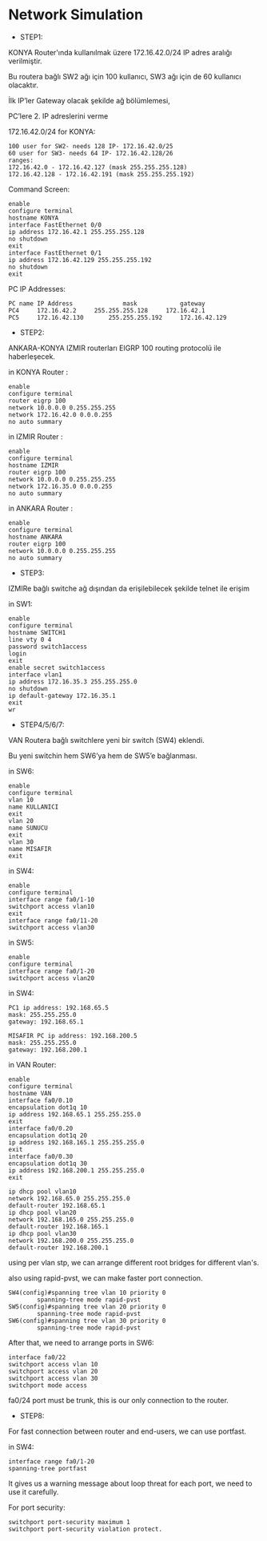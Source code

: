 # Network Simulation 

- STEP1:

KONYA Router'ında kullanılmak üzere 172.16.42.0/24 IP adres aralığı verilmiştir.

Bu routera bağlı SW2 ağı için 100 kullanıcı, SW3 ağı için de 60 kullanıcı olacaktır.

İlk IP’ler Gateway olacak şekilde ağ bölümlemesi,

PC’lere 2. IP adreslerini verme

172.16.42.0/24 for KONYA:

    100 user for SW2- needs 128 IP- 172.16.42.0/25
    60 user for SW3- needs 64 IP- 172.16.42.128/26
    ranges:
    172.16.42.0 - 172.16.42.127 (mask 255.255.255.128)
    172.16.42.128 - 172.16.42.191 (mask 255.255.255.192)



Command Screen:

	enable
	configure terminal
	hostname KONYA
	interface FastEthernet 0/0
	ip address 172.16.42.1 255.255.255.128
	no shutdown
	exit
	interface FastEthernet 0/1
	ip address 172.16.42.129 255.255.255.192
	no shutdown
	exit
	
PC IP Addresses:

	PC name	IP Address		        mask			gateway
	PC4		172.16.42.2		255.255.255.128		172.16.42.1
	PC5		172.16.42.130		255.255.255.192		172.16.42.129
	
- STEP2:

ANKARA-KONYA IZMIR routerları EIGRP 100 routing protocolü ile haberleşecek.

in KONYA Router	:

	enable
	configure terminal
	router eigrp 100
	network 10.0.0.0 0.255.255.255
	network 172.16.42.0 0.0.0.255
	no auto summary
	
in IZMIR Router	:

	enable
	configure terminal
	hostname IZMIR
	router eigrp 100
	network 10.0.0.0 0.255.255.255
	network 172.16.35.0 0.0.0.255
	no auto summary
	
in ANKARA Router	:

	enable
	configure terminal
	hostname ANKARA
	router eigrp 100
	network 10.0.0.0 0.255.255.255
	no auto summary
	
- STEP3:

IZMIRe bağlı switche ağ dışından da erişilebilecek şekilde telnet ile erişim

in SW1:

	enable
	configure terminal
	hostname SWITCH1
	line vty 0 4
	password switch1access
	login
	exit
	enable secret switch1access
	interface vlan1
	ip address 172.16.35.3 255.255.255.0
	no shutdown
	ip default-gateway 172.16.35.1
	exit
	wr
	
- STEP4/5/6/7:

VAN Routera bağlı switchlere yeni bir switch (SW4) eklendi.

Bu yeni  switchin hem SW6’ya hem de SW5’e bağlanması.

in SW6:

	enable
	configure terminal
	vlan 10
	name KULLANICI
	exit
	vlan 20
	name SUNUCU
	exit
	vlan 30
	name MISAFIR
	exit
	
in SW4:

	enable
	configure terminal
	interface range fa0/1-10
	switchport access vlan10
	exit
	interface range fa0/11-20
	switchport access vlan30
	
in SW5:

	enable
	configure terminal
	interface range fa0/1-20
	switchport access vlan20
	
in SW4:

	PC1 ip address: 192.168.65.5
	mask: 255.255.255.0
	gateway: 192.168.65.1
	
	MISAFIR PC ip address: 192.168.200.5
	mask: 255.255.255.0
	gateway: 192.168.200.1
	
in VAN Router:

	enable
	configure terminal
	hostname VAN
	interface fa0/0.10
	encapsulation dot1q 10
	ip address 192.168.65.1 255.255.255.0
	exit
	interface fa0/0.20
	encapsulation dot1q 20
	ip address 192.168.165.1 255.255.255.0
	exit
	interface fa0/0.30
	encapsulation dot1q 30
	ip address 192.168.200.1 255.255.255.0
	exit
	
	ip dhcp pool vlan10
	network 192.168.65.0 255.255.255.0
	default-router 192.168.65.1
	ip dhcp pool vlan20
	network 192.168.165.0 255.255.255.0
	default-router 192.168.165.1
	ip dhcp pool vlan30
	network 192.168.200.0 255.255.255.0
	default-router 192.168.200.1
	
using per vlan stp, we can arrange different root bridges for different vlan's.

also using rapid-pvst, we can make faster port connection.

	SW4(config)#spanning tree vlan 10 priority 0
		    spanning-tree mode rapid-pvst
	SW5(config)#spanning tree vlan 20 priority 0
		    spanning-tree mode rapid-pvst
	SW6(config)#spanning tree vlan 30 priority 0
		    spanning-tree mode rapid-pvst

After that, we need to arrange ports in SW6:

	interface fa0/22
	switchport access vlan 10
	switchport access vlan 20
	switchport access vlan 30
	switchport mode access
fa0/24 port must be trunk, this is our only connection to the router.





- STEP8:

For fast connection between router and end-users, we can use portfast. 

in SW4:

	interface range fa0/1-20
	spanning-tree portfast
It gives us a warning message about loop threat for each port, we need to use it carefully.

For port security:

	switchport port-security maximum 1
	switchport port-security violation protect.
	


